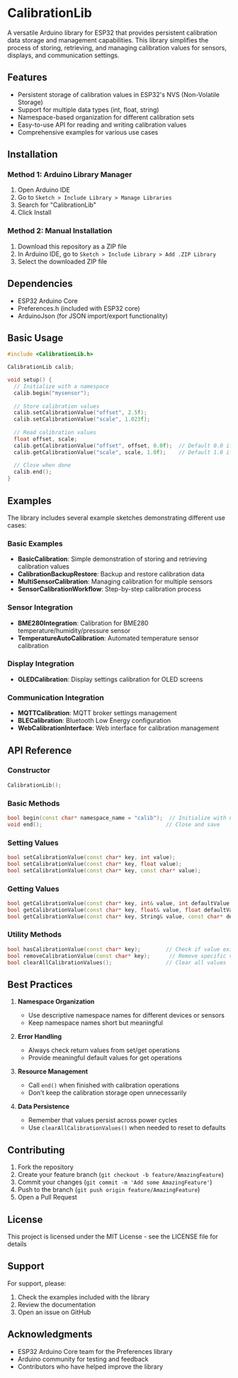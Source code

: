 


          
# CalibrationLib

A versatile Arduino library for ESP32 that provides persistent calibration data storage and management capabilities. This library simplifies the process of storing, retrieving, and managing calibration values for sensors, displays, and communication settings.

## Features

- Persistent storage of calibration values in ESP32's NVS (Non-Volatile Storage)
- Support for multiple data types (int, float, string)
- Namespace-based organization for different calibration sets
- Easy-to-use API for reading and writing calibration values
- Comprehensive examples for various use cases

## Installation

### Method 1: Arduino Library Manager
1. Open Arduino IDE
2. Go to `Sketch > Include Library > Manage Libraries`
3. Search for "CalibrationLib"
4. Click Install

### Method 2: Manual Installation
1. Download this repository as a ZIP file
2. In Arduino IDE, go to `Sketch > Include Library > Add .ZIP Library`
3. Select the downloaded ZIP file

## Dependencies

- ESP32 Arduino Core
- Preferences.h (included with ESP32 core)
- ArduinoJson (for JSON import/export functionality)

## Basic Usage

```cpp
#include <CalibrationLib.h>

CalibrationLib calib;

void setup() {
  // Initialize with a namespace
  calib.begin("mysensor");
  
  // Store calibration values
  calib.setCalibrationValue("offset", 2.5f);
  calib.setCalibrationValue("scale", 1.023f);
  
  // Read calibration values
  float offset, scale;
  calib.getCalibrationValue("offset", offset, 0.0f);  // Default 0.0 if not found
  calib.getCalibrationValue("scale", scale, 1.0f);    // Default 1.0 if not found
  
  // Close when done
  calib.end();
}
```

## Examples

The library includes several example sketches demonstrating different use cases:

### Basic Examples
- **BasicCalibration**: Simple demonstration of storing and retrieving calibration values
- **CalibrationBackupRestore**: Backup and restore calibration data
- **MultiSensorCalibration**: Managing calibration for multiple sensors
- **SensorCalibrationWorkflow**: Step-by-step calibration process

### Sensor Integration
- **BME280Integration**: Calibration for BME280 temperature/humidity/pressure sensor
- **TemperatureAutoCalibration**: Automated temperature sensor calibration

### Display Integration
- **OLEDCalibration**: Display settings calibration for OLED screens

### Communication Integration
- **MQTTCalibration**: MQTT broker settings management
- **BLECalibration**: Bluetooth Low Energy configuration
- **WebCalibrationInterface**: Web interface for calibration management

## API Reference

### Constructor
```cpp
CalibrationLib();
```

### Basic Methods
```cpp
bool begin(const char* namespace_name = "calib");  // Initialize with namespace
void end();                                       // Close and save
```

### Setting Values
```cpp
bool setCalibrationValue(const char* key, int value);
bool setCalibrationValue(const char* key, float value);
bool setCalibrationValue(const char* key, const char* value);
```

### Getting Values
```cpp
bool getCalibrationValue(const char* key, int& value, int defaultValue = 0);
bool getCalibrationValue(const char* key, float& value, float defaultValue = 0.0f);
bool getCalibrationValue(const char* key, String& value, const char* defaultValue = "");
```

### Utility Methods
```cpp
bool hasCalibrationValue(const char* key);        // Check if value exists
bool removeCalibrationValue(const char* key);      // Remove specific value
bool clearAllCalibrationValues();                 // Clear all values
```

## Best Practices

1. **Namespace Organization**
   - Use descriptive namespace names for different devices or sensors
   - Keep namespace names short but meaningful

2. **Error Handling**
   - Always check return values from set/get operations
   - Provide meaningful default values for get operations

3. **Resource Management**
   - Call `end()` when finished with calibration operations
   - Don't keep the calibration storage open unnecessarily

4. **Data Persistence**
   - Remember that values persist across power cycles
   - Use `clearAllCalibrationValues()` when needed to reset to defaults

## Contributing

1. Fork the repository
2. Create your feature branch (`git checkout -b feature/AmazingFeature`)
3. Commit your changes (`git commit -m 'Add some AmazingFeature'`)
4. Push to the branch (`git push origin feature/AmazingFeature`)
5. Open a Pull Request

## License

This project is licensed under the MIT License - see the LICENSE file for details

## Support

For support, please:
1. Check the examples included with the library
2. Review the documentation
3. Open an issue on GitHub

## Acknowledgments

- ESP32 Arduino Core team for the Preferences library
- Arduino community for testing and feedback
- Contributors who have helped improve the library
        